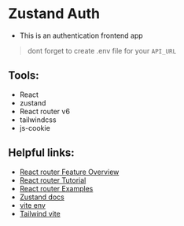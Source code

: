 # Zustand Auth

- This is an authentication frontend app
> dont forget to create .env file for your `API_URL`

## Tools:
  - React
  - zustand
  - React router v6
  - tailwindcss
  - js-cookie

## Helpful links:
  - [React router Feature Overview](https://reactrouter.com/en/main/start/overview#client-side-routing)
  - [React router Tutorial](https://reactrouter.com/en/main/start/tutorial)
  - [React router Examples](https://github.com/remix-run/react-router/tree/main/examples)
  - [Zustand docs](https://docs.pmnd.rs/zustand/getting-started/introduction)
  - [vite env](https://vitejs.dev/guide/env-and-mode)
  - [Tailwind vite](https://tailwindcss.com/docs/guides/vite)